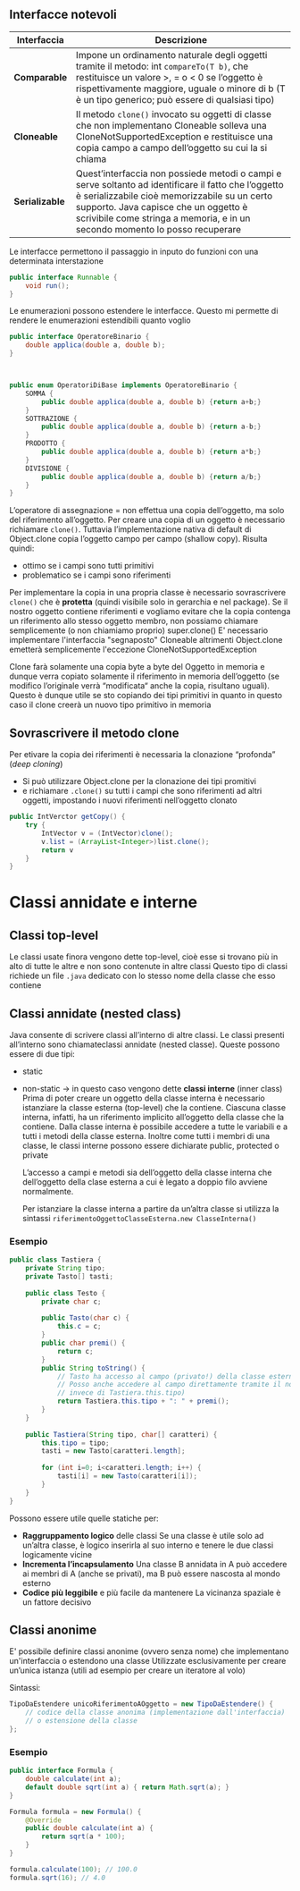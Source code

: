 ## Interfacce notevoli

| Interfaccia      | Descrizione                                                                                                                                                                                                                                                                  |
| ---------------- | ---------------------------------------------------------------------------------------------------------------------------------------------------------------------------------------------------------------------------------------------------------------------------- |
| **Comparable**   | Impone un ordinamento naturale degli oggetti tramite il metodo: int `compareTo(T b)`, che restituisce un valore >, = o < 0 se l’oggetto è rispettivamente maggiore, uguale o minore di b (T è un tipo generico; può essere di qualsiasi tipo)                                |
| **Cloneable**    | Il metodo `clone()` invocato su oggetti di classe che non implementano Cloneable solleva una CloneNotSupportedException e restituisce una copia campo a campo dell’oggetto su cui la si chiama                                                                               |
| **Serializable** | Quest’interfaccia non possiede metodi o campi e serve soltanto ad identificare il fatto che l’oggetto è serializzabile cioè memorizzabile su un certo supporto. Java capisce che un oggetto è scrivibile come stringa a memoria, e in un secondo momento lo posso recuperare |

Le interfacce permettono il passaggio in inputo do funzioni con una determinata interstazione

```java
public interface Runnable {
	void run();
}
```

Le enumerazioni possono estendere le interfacce. Questo mi permette di rendere le enumerazioni estendibili quanto voglio

```java
public interface OperatoreBinario {
	double applica(double a, double b);
}



public enum OperatoriDiBase implements OperatoreBinario {
	SOMMA {
		public double applica(double a, double b) {return a+b;}
	}
	SOTTRAZIONE {
		public double applica(double a, double b) {return a-b;}
	}
	PRODOTTO {
		public double applica(double a, double b) {return a*b;}
	}
	DIVISIONE {
		public double applica(double a, double b) {return a/b;}
	}
}
```

L’operatore di assegnazione = non effettua una copia dell’oggetto, ma solo del riferimento all’oggetto. Per creare una copia di un oggetto è necessario richiamare `clone()`. Tuttavia l’implementazione nativa di default di Object.clone copia l’oggetto campo per campo (shallow copy). Risulta quindi:
- ottimo se i campi sono tutti primitivi
- problematico se i campi sono riferimenti

Per implementare la copia in una propria classe è necessario sovrascrivere `clone()` che è **protetta** (quindi visibile solo in gerarchia e nel package). Se il nostro oggetto contiene riferimenti e vogliamo evitare che la copia contenga un riferimento allo stesso oggetto membro, non possiamo chiamare semplicemente (o non chiamiamo proprio) super.clone()
E' necessario implementare l'interfaccia "segnaposto" Cloneable altrimenti Object.clone emetterà semplicemente l'eccezione CloneNotSupportedException

Clone farà solamente una copia byte a byte del Oggetto in memoria e dunque verra copiato solamente il riferimento in memoria dell’oggetto (se modifico l’originale verrà “modificata“ anche la copia, risultano uguali). Questo è dunque utile se sto copiando dei tipi primitivi in quanto in questo caso il clone creerà un nuovo tipo primitivo in memoria

## Sovrascrivere il metodo clone
Per etivare la copia dei riferimenti è necessaria la clonazione “profonda” (*deep cloning*)
- Si può utilizzare Object.clone per la clonazione dei tipi promitivi
- e richiamare `.clone()` su tutti i campi che sono riferimenti ad altri oggetti, impostando i nuovi riferimenti nell’oggetto clonato

```java
public IntVerctor getCopy() {
	try {
		IntVector v = (IntVector)clone();
		v.list = (ArrayList<Integer>)list.clone();
		return v
	}
}
```


# Classi annidate e interne
## Classi top-level
Le classi usate finora vengono dette top-level, cioè esse si trovano più in alto di tutte le altre e non sono contenute in altre classi
Questo tipo di classi richiede un file `.java` dedicato con lo stesso nome della classe che esso contiene
## Classi annidate (nested class)
Java consente di scrivere classi all’interno di altre classi. Le classi presenti all’interno sono chiamateclassi annidate (nested classe). Queste possono essere di due tipi:
- static
- non-static → in questo caso vengono dette **classi interne** (inner class)
	Prima di poter creare un oggetto della classe interna è necessario istanziare la classe esterna (top-level) che la contiene. Ciascuna classe interna, infatti, ha un riferimento implicito all’oggetto della classe che la contiene.
	Dalla classe interna è possibile accedere a tutte le variabili e a tutti i metodi della classe esterna. Inoltre come tutti i membri di una classe, le classi interne possono essere dichiarate public, protected o private
	
	L’accesso a campi e metodi sia dell’oggetto della classe interna che dell’oggetto della clase esterna a cui è legato a doppio filo avviene normalmente. 
	
	Per istanziare la classe interna a partire da un’altra classe si utilizza la sintassi
	`riferimentoOggettoClasseEsterna.new ClasseInterna()`

### Esempio
```java
public class Tastiera {
	private String tipo;
	private Tasto[] tasti;
	
	public class Testo {
		private char c;
		
		public Tasto(char c) {
			this.c = c;
		}
		public char premi() {
			return c;
		}
		public String toString() {
			// Tasto ha accesso al campo (privato!) della classe esterna
			// Posso anche accedere al campo direttamente tramite il nome (tipo,
			// invece di Tastiera.this.tipo)
			return Tastiera.this.tipo + ": " + premi();
		}
	}
	
	public Tastiera(String tipo, char[] caratteri) {
		this.tipo = tipo;
		tasti = new Tasto[caratteri.length];
		
		for (int i=0; i<caratteri.length; i++) {
			tasti[i] = new Tasto(caratteri[i]);
		}
	}
}
```

Possono essere utile quelle statiche per:
- **Raggruppamento logico** delle classi
	Se una classe è utile solo ad un’altra classe, è logico inserirla al suo interno e tenere le due classi logicamente vicine
- **Incrementa l’incapsulamento**
	Una classe B annidata in A può accedere ai membri di A (anche se privati), ma B può essere nascosta al mondo esterno
- **Codice più leggibile** e più facile da mantenere
	La vicinanza spaziale è un fattore decisivo

## Classi anonime
E' possibile definire classi anonime (ovvero senza nome) che implementano un'interfaccia o estendono una classe
Utilizzate esclusivamente per creare un’unica istanza (utili ad esempio per creare un iteratore al volo)

Sintassi:
```java
TipoDaEstendere unicoRiferimentoAOggetto = new TipoDaEstendere() {
	// codice della classe anonima (implementazione dall'interfaccia)
	// o estensione della classe
};
```

### Esempio
```java
public interface Formula {
	double calculate(int a);
	default double sqrt(int a) { return Math.sqrt(a); }
}
```

```java
Formula formula = new Formula() {
	@Override
	public double calculate(int a) {
		return sqrt(a * 100);
	}
}

formula.calculate(100); // 100.0
formula.sqrt(16); // 4.0
```